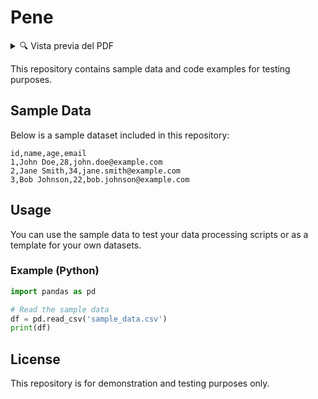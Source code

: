 # Pene

<details>
<summary>🔍 Vista previa del PDF</summary>

```
Archivo PDF: hola.pdf
URL: https://raw.githubusercontent.com/reiuoerw209/test/main/media_DeepMindOrganizer/hola.pdf
Tipo: application/pdf
```

**[⬇️ Descargar PDF](https://raw.githubusercontent.com/reiuoerw209/test/main/media_DeepMindOrganizer/hola.pdf)**

</details>



This repository contains sample data and code examples for testing purposes.

## Sample Data

Below is a sample dataset included in this repository:

```csv
id,name,age,email
1,John Doe,28,john.doe@example.com
2,Jane Smith,34,jane.smith@example.com
3,Bob Johnson,22,bob.johnson@example.com
```

## Usage

You can use the sample data to test your data processing scripts or as a template for your own datasets.

### Example (Python)

```python
import pandas as pd

# Read the sample data
df = pd.read_csv('sample_data.csv')
print(df)
```

## License

This repository is for demonstration and testing purposes only.
